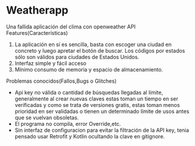# Weatherapp
Una fallida aplicación del clima con openweather API
Features(Características)

1. La aplicación en sí es sencilla, basta con escoger una ciudad en concreto y luego apretar el botón de buscar. Los códigos por estados sólo son válidos para ciudades de Estados Unidos.
2. Interfaz simple y fácil acceso
3. Mínimo consumo de memoria y espacio de almacenamiento.

Problemas conocidos(Fallos,Bugs o Glitches)
- Api key no válida o cantidad de búsquedas llegadas al límite, generalmente al crear nuevas claves estas toman un tiempo en ser verificadas y como se trata de versiones gratis, estas toman menos prioridad en ser validadas o tienen un determinado límite de usos antes que se vuelvan obsoletas.
- El programa no compila, error Override,etc.
- Sin interfaz de configuracion para evitar la filtración de la API key, tenia pensado usar Retrofit y Kotlin ocultando la clave en gitignore.

